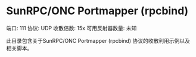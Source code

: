 # SunRPC/ONC Portmapper (rpcbind)

端口: 111
协议: UDP
收散倍数: 15x
可用反射器数量: 未知

此目录包含关于SunRPC/ONC Portmapper (rpcbind) 协议的收散利用示例以及相关脚本。
